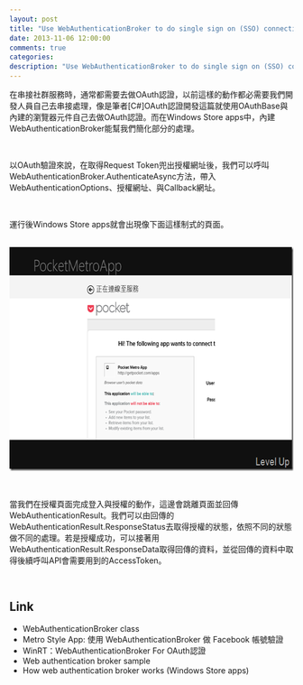 ```yaml
---
layout: post
title: "Use WebAuthenticationBroker to do single sign on (SSO) connections"
date: 2013-11-06 12:00:00
comments: true
categories: 
description: "Use WebAuthenticationBroker to do single sign on (SSO) connections"
---
```

<p>
	在串接社群服務時，通常都需要去做OAuth認證，以前這樣的動作都必需要我們開發人員自己去串接處理，像是筆者[C#]OAuth認證開發這篇就使用OAuthBase與內建的瀏覽器元件自己去做OAuth認證。而在Windows Store apps中，內建WebAuthenticationBroker能幫我們簡化部分的處理。</p>
<p>
	 </p>
<p>
	以OAuth驗證來說，在取得Request Token兜出授權網址後，我們可以呼叫WebAuthenticationBroker.AuthenticateAsync方法，帶入WebAuthenticationOptions、授權網址、與Callback網址。</p>
<script src="\images\posts\15eda79b-7cfb-4581-87c7-0c01cb3de9f4\5453283.js"></script>
<p>
	 </p>
<p>
	運行後Windows Store apps就會出現像下面這樣制式的頁面。</p>
<p>
	 <img alt="image" border="0" height="397" src="\images\posts\15eda79b-7cfb-4581-87c7-0c01cb3de9f4\image_thumb.png" style="border-top: 0px; border-right: 0px; border-bottom: 0px; border-left: 0px" width="644" /></p>
<p>
	 </p>
<p>
	當我們在授權頁面完成登入與授權的動作，這邊會跳離頁面並回傳WebAuthenticationResult。我們可以由回傳的WebAuthenticationResult.ResponseStatus去取得授權的狀態，依照不同的狀態做不同的處理。若是授權成功，可以接著用WebAuthenticationResult.ResponseData取得回傳的資料，並從回傳的資料中取得後續呼叫API會需要用到的AccessToken。</p>
<p>
	 </p>
<h2>
	Link</h2>
<ul>
	<li>
		WebAuthenticationBroker class</li>
	<li>
		Metro Style App: 使用 WebAuthenticationBroker 做 Facebook 帳號驗證</li>
	<li>
		WinRT：WebAuthenticationBroker For OAuth認證</li>
	<li>
		Web authentication broker sample</li>
	<li>
		How web authentication broker works (Windows Store apps)</li>
</ul>
